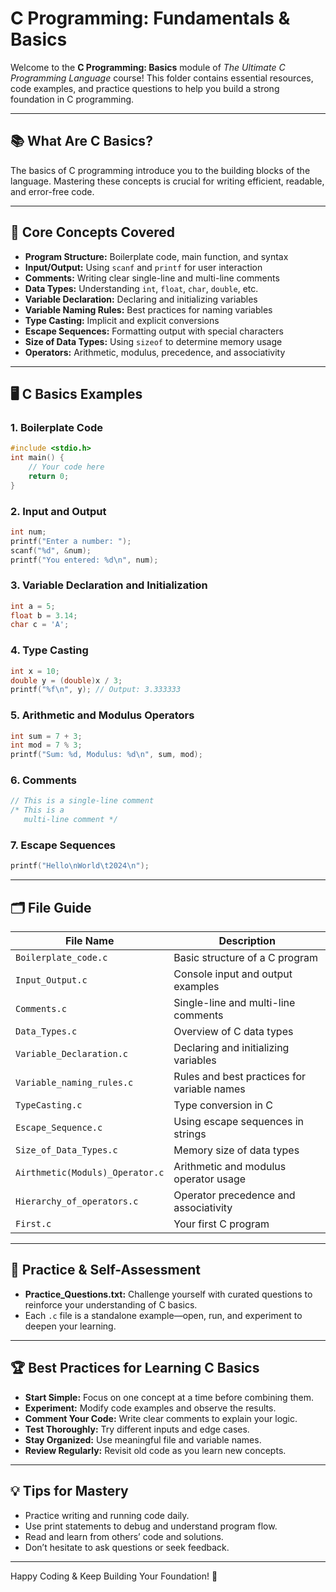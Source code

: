 # C Programming: Fundamentals & Basics

Welcome to the **C Programming: Basics** module of _The Ultimate C Programming Language_ course! This folder contains essential resources, code examples, and practice questions to help you build a strong foundation in C programming.

---

## 📚 What Are C Basics?

The basics of C programming introduce you to the building blocks of the language. Mastering these concepts is crucial for writing efficient, readable, and error-free code.

---

## 🧩 Core Concepts Covered

- **Program Structure:** Boilerplate code, main function, and syntax
- **Input/Output:** Using `scanf` and `printf` for user interaction
- **Comments:** Writing clear single-line and multi-line comments
- **Data Types:** Understanding `int`, `float`, `char`, `double`, etc.
- **Variable Declaration:** Declaring and initializing variables
- **Variable Naming Rules:** Best practices for naming variables
- **Type Casting:** Implicit and explicit conversions
- **Escape Sequences:** Formatting output with special characters
- **Size of Data Types:** Using `sizeof` to determine memory usage
- **Operators:** Arithmetic, modulus, precedence, and associativity

---

## 🖥️ C Basics Examples

### 1. Boilerplate Code

```c
#include <stdio.h>
int main() {
    // Your code here
    return 0;
}
```

### 2. Input and Output

```c
int num;
printf("Enter a number: ");
scanf("%d", &num);
printf("You entered: %d\n", num);
```

### 3. Variable Declaration and Initialization

```c
int a = 5;
float b = 3.14;
char c = 'A';
```

### 4. Type Casting

```c
int x = 10;
double y = (double)x / 3;
printf("%f\n", y); // Output: 3.333333
```

### 5. Arithmetic and Modulus Operators

```c
int sum = 7 + 3;
int mod = 7 % 3;
printf("Sum: %d, Modulus: %d\n", sum, mod);
```

### 6. Comments

```c
// This is a single-line comment
/* This is a
   multi-line comment */
```

### 7. Escape Sequences

```c
printf("Hello\nWorld\t2024\n");
```

---

## 🗂️ File Guide

| File Name                        | Description                                      |
|----------------------------------|--------------------------------------------------|
| `Boilerplate_code.c`             | Basic structure of a C program                   |
| `Input_Output.c`                 | Console input and output examples                |
| `Comments.c`                     | Single-line and multi-line comments              |
| `Data_Types.c`                   | Overview of C data types                         |
| `Variable_Declaration.c`         | Declaring and initializing variables             |
| `Variable_naming_rules.c`        | Rules and best practices for variable names      |
| `TypeCasting.c`                  | Type conversion in C                             |
| `Escape_Sequence.c`              | Using escape sequences in strings                |
| `Size_of_Data_Types.c`           | Memory size of data types                        |
| `Airthmetic(Moduls)_Operator.c`  | Arithmetic and modulus operator usage            |
| `Hierarchy_of_operators.c`       | Operator precedence and associativity            |
| `First.c`                        | Your first C program                             |

---

## 📝 Practice & Self-Assessment

- **Practice_Questions.txt:** Challenge yourself with curated questions to reinforce your understanding of C basics.
- Each `.c` file is a standalone example—open, run, and experiment to deepen your learning.

---

## 🏆 Best Practices for Learning C Basics

- **Start Simple:** Focus on one concept at a time before combining them.
- **Experiment:** Modify code examples and observe the results.
- **Comment Your Code:** Write clear comments to explain your logic.
- **Test Thoroughly:** Try different inputs and edge cases.
- **Stay Organized:** Use meaningful file and variable names.
- **Review Regularly:** Revisit old code as you learn new concepts.

---

## 💡 Tips for Mastery

- Practice writing and running code daily.
- Use print statements to debug and understand program flow.
- Read and learn from others’ code and solutions.
- Don’t hesitate to ask questions or seek feedback.

---

Happy Coding & Keep Building Your Foundation! 🚀
